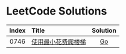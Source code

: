 # LeetCode Solutions

| Index | Title | Solution |
| :---: | :---- | :------: |
| 0746 | [使用最小花费爬楼梯]( https://leetcode-cn.com/problems/min-cost-climbing-stairs/ )  | [Go]( src/p0746 ) |